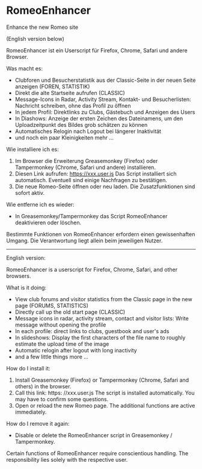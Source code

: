 # RomeoEnhancer
Enhance the new Romeo site

(English version below)

RomeoEnhancer ist ein Userscript für Firefox, Chrome, Safari und andere Browser.

Was macht es:
- Clubforen und Besucherstatistik aus der Classic-Seite in der neuen Seite anzeigen (FOREN, STATISTIK)
- Direkt die alte Startseite aufrufen (CLASSIC)
- Message-Icons in Radar, Activity Stream, Kontakt- und Besucherlisten: Nachricht schreiben, ohne das Profil zu öffnen
- In jedem Profil: Direktlinks zu Clubs, Gästebuch und Anzeigen des Users
- In Diashows: Anzeige der ersten Zeichen des Dateinamens, um den Uploadzeitpunkt des Bildes grob schätzen zu können 
- Automatisches Relogin nach Logout bei längerer Inaktivität
- und noch ein paar Kleinigkeiten mehr ...

Wie installiere ich es:
1. Im Browser die Erweiterung Greasemonkey (Firefox) oder Tampermonkey (Chrome, Safari und andere) installieren.
2. Diesen Link aufrufen: https://xxx.user.js Das Script installiert sich automatisch. Eventuell sind einige Nachfragen zu bestätigen.
3. Die neue Romeo-Seite öffnen oder neu laden. Die Zusatzfunktionen sind sofort aktiv.

Wie entferne ich es wieder:
- In Greasemonkey/Tampermonkey das Script RomeoEnhancer deaktivieren oder löschen.

Bestimmte Funktionen von RomeoEnhancer erfordern einen gewissenhaften Umgang. Die Verantwortung liegt allein beim jeweiligen Nutzer.

-----------------------------
English version:

RomeoEnhancer is a userscript for Firefox, Chrome, Safari, and other browsers.

What is it doing:
- View club forums and visitor statistics from the Classic page in the new page (FORUMS, STATISTICS)
- Directly call up the old start page (CLASSIC)
- Message icons in radar, activity stream, contact and visitor lists: Write message without opening the profile
- In each profile: direct links to clubs, guestbook and user's ads
- In slideshows: Display the first characters of the file name to roughly estimate the upload time of the image
- Automatic relogin after logout with long inactivity
- and a few little things more ...

How do I install it:
1. Install Greasemonkey (Firefox) or Tampermonkey (Chrome, Safari and others) in the browser.
2. Call this link: https: //xxx.user.js The script is installed automatically. You may have to confirm some questions.
3. Open or reload the new Romeo page. The additional functions are active immediately.

How do I remove it again:
- Disable or delete the RomeoEnhancer script in Greasemonkey / Tampermonkey.

Certain functions of RomeoEnhancer require conscientious handling. The responsibility lies solely with the respective user.
